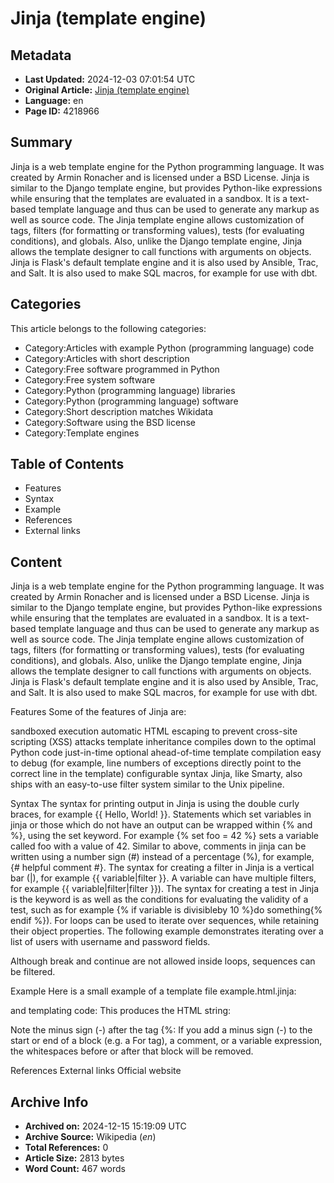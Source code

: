# Jinja (template engine)

## Metadata
- **Last Updated:** 2024-12-03 07:01:54 UTC
- **Original Article:** [Jinja (template engine)](https://en.wikipedia.org/wiki/Jinja_(template_engine))
- **Language:** en
- **Page ID:** 4218966

## Summary
Jinja is a web template engine for the Python programming language. It was created by Armin Ronacher and is licensed under a BSD License. Jinja is similar to the Django template engine, but provides Python-like expressions while ensuring that the templates are evaluated in a sandbox. It is a text-based template language and thus can be used to generate any markup as well as source code.
The Jinja template engine allows customization of tags, filters (for formatting or transforming values), tests (for evaluating conditions), and globals.  Also, unlike the Django template engine, Jinja allows the template designer to call functions with arguments on objects.
Jinja is Flask's default template engine  and it is also used by Ansible, Trac, and Salt. It is also used to make SQL macros, for example for use with dbt.

## Categories
This article belongs to the following categories:

- Category:Articles with example Python (programming language) code
- Category:Articles with short description
- Category:Free software programmed in Python
- Category:Free system software
- Category:Python (programming language) libraries
- Category:Python (programming language) software
- Category:Short description matches Wikidata
- Category:Software using the BSD license
- Category:Template engines

## Table of Contents

- Features
- Syntax
- Example
- References
- External links

## Content

Jinja is a web template engine for the Python programming language. It was created by Armin Ronacher and is licensed under a BSD License. Jinja is similar to the Django template engine, but provides Python-like expressions while ensuring that the templates are evaluated in a sandbox. It is a text-based template language and thus can be used to generate any markup as well as source code.
The Jinja template engine allows customization of tags, filters (for formatting or transforming values), tests (for evaluating conditions), and globals.  Also, unlike the Django template engine, Jinja allows the template designer to call functions with arguments on objects.
Jinja is Flask's default template engine  and it is also used by Ansible, Trac, and Salt. It is also used to make SQL macros, for example for use with dbt.

Features
Some of the features of Jinja are:

sandboxed execution
automatic HTML escaping to prevent cross-site scripting (XSS) attacks
template inheritance
compiles down to the optimal Python code just-in-time
optional ahead-of-time template compilation
easy to debug (for example, line numbers of exceptions directly point to the correct line in the template)
configurable syntax
Jinja, like Smarty, also ships with an easy-to-use filter system similar to the Unix pipeline.

Syntax
The syntax for printing output in Jinja is using the double curly braces, for example {{ Hello, World! }}.
Statements which set variables in jinja or those which do not have an output can be wrapped within {% and %}, using the set keyword. For example {% set foo = 42 %} sets a variable called foo with a value of 42.
Similar to above, comments in jinja can be written using a number sign (#) instead of a percentage (%), for example, {# helpful comment #}.
The syntax for creating a filter in Jinja is a vertical bar (|), for example {{ variable|filter }}. A variable can have multiple filters, for example {{ variable|filter|filter }}).
The syntax for creating a test in Jinja is the keyword is as well as the conditions for evaluating the validity of a test, such as for example {% if variable is divisibleby 10 %}do something{% endif %}).
For loops can be used to iterate over sequences, while retaining their object properties. The following example demonstrates iterating over a list of users with username and password fields.

Although break and continue are not allowed inside loops, sequences can be filtered.

Example
Here is a small example of a template file example.html.jinja:

and templating code:
This produces the HTML string:

Note the minus sign (-) after the tag  {%:  If you add a minus sign (-) to the start or end of a block (e.g. a For tag), a comment, or a variable expression, the whitespaces before or after that block will be removed.

References
External links
Official website

## Archive Info
- **Archived on:** 2024-12-15 15:19:09 UTC
- **Archive Source:** Wikipedia (_en_)
- **Total References:** 0
- **Article Size:** 2813 bytes
- **Word Count:** 467 words
